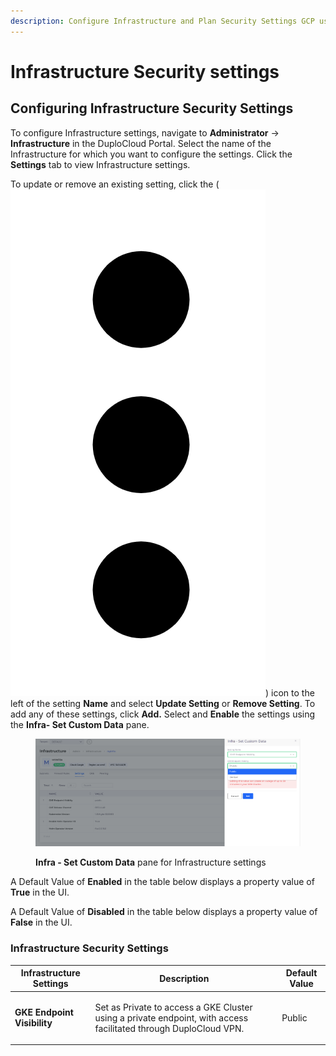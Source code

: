 ```yaml
---
description: Configure Infrastructure and Plan Security Settings GCP users
---
```


# Infrastructure Security settings

## Configuring Infrastructure Security Settings

To configure Infrastructure settings, navigate to **Administrator** -> **Infrastructure** in the DuploCloud Portal. Select the name of the Infrastructure for which you want to configure the settings. Click the **Settings** tab to view Infrastructure settings.

To update or remove an existing setting, click the (<img src="../../.gitbook/assets/Kabab_three_Vertical_dots (13).png" alt="" data-size="line">) icon to the left of the setting **Name** and select **Update Setting** or **Remove Setting**. To add any of these settings, click **Add.** Select and **Enable** the settings using the **Infra- Set Custom Data** pane.

<figure><img src="../../.gitbook/assets/Screenshot (302).png" alt=""><figcaption><p><strong>Infra - Set Custom Data</strong> pane for Infrastructure settings</p></figcaption></figure>

A Default Value of **Enabled** in the table below displays a property value of **True** in the UI.

A Default Value of **Disabled** in the table below displays a property value of **False** in the UI.

### Infrastructure Security Settings

| Infrastructure Settings     | Description                                                                                                                  | Default Value |
| --------------------------- | ---------------------------------------------------------------------------------------------------------------------------- | ------------- |
| **GKE Endpoint Visibility** | <p>Set as Private to access a GKE Cluster using a private endpoint, with access facilitated through DuploCloud VPN. <br></p> | Public        |


